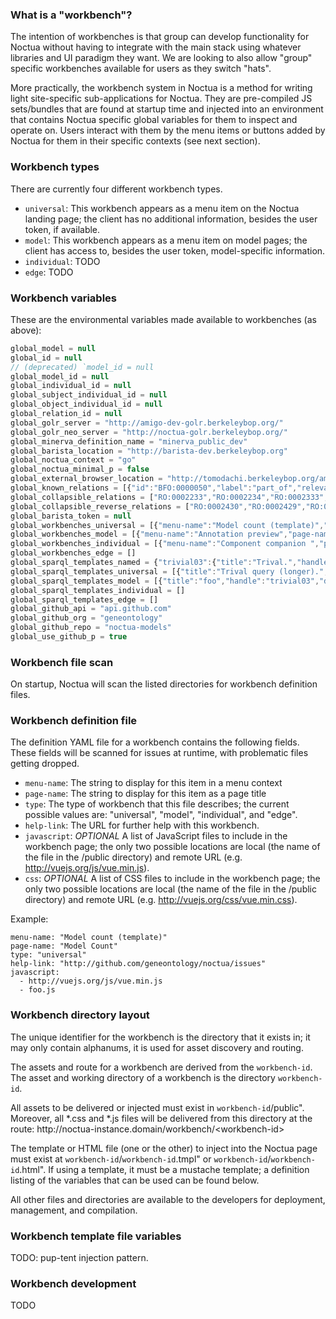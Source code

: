 ### What is a "workbench"?

The intention of workbenches is that group can develop functionality
for Noctua without having to integrate with the main stack using
whatever libraries and UI paradigm they want. We are looking to also
allow "group" specific workbenches available for users as they switch
"hats".

More practically, the workbench system in Noctua is a method for
writing light site-specific sub-applications for Noctua. They are
pre-compiled JS sets/bundles that are found at startup time and
injected into an environment that contains Noctua specific global
variables for them to inspect and operate on. Users interact with them
by the menu items or buttons added by Noctua for them in their
specific contexts (see next section).

### Workbench types

There are currently four different workbench types.

- `universal`: This workbench appears as a menu item on the Noctua landing page; the client has no additional information, besides the user token, if available.
- `model`: This workbench appears as a menu item on model pages; the client has access to, besides the user token, model-specific information.
- `individual`: TODO
- `edge`: TODO

### Workbench variables

These are the environmental variables made available to workbenches
(as above):

```javascript
global_model = null
global_id = null
// (deprecated) `model_id = null
global_model_id = null
global_individual_id = null
global_subject_individual_id = null
global_object_individual_id = null
global_relation_id = null
global_golr_server = "http://amigo-dev-golr.berkeleybop.org/"
global_golr_neo_server = "http://noctua-golr.berkeleybop.org/"
global_minerva_definition_name = "minerva_public_dev"
global_barista_location = "http://barista-dev.berkeleybop.org"
global_noctua_context = "go"
global_noctua_minimal_p = false
global_external_browser_location = "http://tomodachi.berkeleybop.org/amigo/search/model_annotation"
global_known_relations = [{"id":"BFO:0000050","label":"part_of","relevant":true},
global_collapsible_relations = ["RO:0002233","RO:0002234","RO:0002333","RO:0002488","BFO:0000066","BFO:0000051","RO:0001025"]
global_collapsible_reverse_relations = ["RO:0002430","RO:0002429","RO:0002428"]
global_barista_token = null
global_workbenches_universal = [{"menu-name":"Model count (template)","page-name":"Model Count","type":"universal","help-link":"http://github.com/geneontology/noctua/issues","javascript":["http://vuejs.org/js/vue.min.js","foo.js"],"workbench-id":"count","template-injectable":"workbenches/count/public/inject.tmpl","public-directory":"workbenches/count/public"},
global_workbenches_model = [{"menu-name":"Annotation preview","page-name":"Annotation Preview","type":"model","help-link":"http://github.com/geneontology/noctua/issues","javascript":["AnnPreviewBundle.js","jquery.dataTables.min.js"],"css":["https://cdn.datatables.net/1.10.13/css/jquery.dataTables.min.css"],"workbench-id":"annpreview","template-injectable":"workbenches/annpreview/public/inject.tmpl","public-directory":"workbenches/annpreview/public"},
global_workbenches_individual = [{"menu-name":"Component companion ","page-name":"Component Companion","type":"individual","help-link":"http://github.com/geneontology/noctua/issues","javascript":["http://cdnjs.cloudflare.com/ajax/libs/vue/2.1.0/vue.js","vue-spinner.min.js","GPBuddyBundle.js"],"css":[],"workbench-id":"gpbuddy","template-injectable":"workbenches/gpbuddy/public/inject.tmpl","public-directory":"workbenches/gpbuddy/public"}]
global_workbenches_edge = []
global_sparql_templates_named = {"trivial03":{"title":"Trival.","handle":"trivial03","description":"A completely trivial query, with a higher limit and for a model.","tags":["TODO"],"endpoint":"https://rdf.geneontology.org/sparql","variables":{"model_id":{"comment":"The intended GO model."}},"query":"TODO"}}
global_sparql_templates_universal = [{"title":"Trival query (longer).","handle":"trivial02","description":"A completely trivial query, with a higher limit.","tags":["TODO"],"endpoint":"https://rdf.geneontology.org/sparql","query":"TODO"}]
global_sparql_templates_model = [{"title":"foo","handle":"trivial03","description":"Trivial","tags":["TODO"],"endpoint":"https://rdf.geneontology.org/sparql","variables":{"model_id":{"comment":"The intended GO model."}},"query":"TODO"}]
global_sparql_templates_individual = []
global_sparql_templates_edge = []
global_github_api = "api.github.com"
global_github_org = "geneontology"
global_github_repo = "noctua-models"
global_use_github_p = true
```


### Workbench file scan

On startup, Noctua will scan the listed directories for workbench
definition files.

### Workbench definition file

The definition YAML file for a workbench contains the following
fields. These fields will be scanned for issues at runtime, with
problematic files getting dropped.

- `menu-name`: The string to display for this item in a menu context
- `page-name`: The string to display for this item as a page title
- `type`: The type of workbench that this file describes; the current possible values are: "universal", "model", "individual", and "edge".
- `help-link`: The URL for further help with this workbench.
- `javascript`: *OPTIONAL* A list of JavaScript files to include in the workbench page; the only two possible locations are local (the name of the file in the /public directory) and remote URL (e.g. http://vuejs.org/js/vue.min.js).
- `css`: *OPTIONAL* A list of CSS files to include in the workbench page; the only two possible locations are local (the name of the file in the /public directory) and remote URL (e.g. http://vuejs.org/css/vue.min.css).

Example:

```
menu-name: "Model count (template)"
page-name: "Model Count"
type: "universal"
help-link: "http://github.com/geneontology/noctua/issues"
javascript:
  - http://vuejs.org/js/vue.min.js
  - foo.js
```

### Workbench directory layout

The unique identifier for the workbench is the directory that it
exists in; it may only contain alphanums, it is used for asset
discovery and routing.

The assets and route for a workbench are derived from the
`workbench-id`. The asset and working directory of a workbench is the
directory `workbench-id`.

All assets to be delivered or injected must exist in `workbench-id`/public". Moreover, all *.css and *.js files will be delivered from this directory at the route: http\:\/\/noctua-instance.domain/workbench/\<workbench-id\>

The template or HTML file (one or the other) to inject into the Noctua
page must exist at `workbench-id`/`workbench-id`.tmpl" or
`workbench-id`/`workbench-id`.html". If using a template, it must be a
mustache template; a definition listing of the variables that can be
used can be found below.

All other files and directories are available to the developers for
deployment, management, and compilation.

### Workbench template file variables

TODO: pup-tent injection pattern.

### Workbench development

TODO
